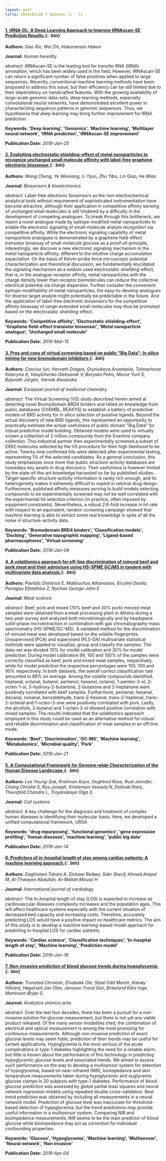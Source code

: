 ```yaml
---
layout: post
title: 2019/01/28 7 Updates (1 - 7)
---
```

#### [1. tRNA-DL: A Deep Learning Approach to Improve tRNAscan-SE Prediction Results.](https://www.karger.com?DOI=10.1159/000493215){: .btn}
**Authors:** *Gao Xin, Wei Zhi, Hakonarson Hakon*

**Journal:** *Human heredity*

*abstract:* tRNAscan-SE is the leading tool for transfer RNA (tRNA) annotation, which has been widely used in the field. However, tRNAscan-SE can return a significant number of false positives when applied to large sequences. Recently, conventional machine learning methods have been proposed to address this issue, but their efficiency can be still limited due to their dependency on handcrafted features. With the growing availability of large-scale genomic data-sets, deep learning methods, especially convolutional neural networks, have demonstrated excellent power in characterizing sequence patterns in genomic sequences. Thus, we hypothesize that deep learning may bring further improvement for tRNA prediction.

**Keywords:** **'Deep learning', 'Genomics', 'Machine learning', 'Multilayer neural network', 'tRNA prediction', 'tRNAscan-SE improvement'**

**Publication Date:** *2019-Jan-25*

#### [2. Exploiting electrostatic shielding-effect of metal nanoparticles to recognize uncharged small molecule affinity with label-free graphene electronic biosensor.](https://linkinghub.elsevier.com/retrieve/pii/S0956-5663(19)30019-3){: .btn}
**Authors:** *Wang Cheng, Ye Weixiang, Li Yijun, Zhu Yibo, Lin Qiao, He Miao*

**Journal:** *Biosensors & bioelectronics*

*abstract:* Label-free electronic biosensors as the non-electrochemical analytical tools without requirement of sophisticated instrumentation have become attractive, although their application in competitive affinity sensing of uncharged small molecules is still ﻿hindered by a difficulty in the development of competing analogues. To break through this bottleneck, we report a novel analogue made by epitope-modified metal nanoparticles to enable the electronic signaling of small-molecule analyte recognition via competitive affinity. While the electronic signaling capability of metal nanoparticle analogues is demonstrated by a graphene field-effect transistor bioassay of small-molecule glucose as a proof-of-principle, interestingly, we discover a new electronic signaling mechanism in the metal nanoparticle affinity, different to the intuitive charge accumulation expectation. On the basis of Kelvin-probe force microscopic potential characterization and theoretical discussion, we fundamentally elucidated the signaling mechanism as a seldom used electrostatic shielding-effect, that is, in the analogue-receptor affinity, metal nanoparticles with the charge density lower than receptor biomolecules can reduce the collective electrical potential via charge dispersion. Further consider the convenient epitope-modifiability of metal nanoparticles, the easy-to-develop analogues for diverse target analyte might potentially be predictable in the future. And the application of label-free electronic biosensors for the competitive affinity bioassay of range-extended small molecules may thus be promoted based on the electrostatic shielding-effect.

**Keywords:** **'Competitive affinity', 'Electrostatic shielding-effect', 'Graphene field-effect transistor biosensor', 'Metal nanoparticle analogue', 'Uncharged small molecule'**

**Publication Date:** *2019-Mar-15*

#### [3. Pros and cons of virtual screening based on public "Big Data": In silico mining for new bromodomain inhibitors.](https://linkinghub.elsevier.com/retrieve/pii/S0223-5234(19)30016-9){: .btn}
**Authors:** *Casciuc Iuri, Horvath Dragos, Gryniukova Anastasiia, Tolmachova Kateryna A, Vasylchenko Oleksandr V, Borysko Petro, Moroz Yurii S, Bajorath Jürgen, Varnek Alexandre*

**Journal:** *European journal of medicinal chemistry*

*abstract:* The Virtual Screening (VS) study described herein aimed at detecting novel Bromodomain BRD4 binders and relied on knowledge from public databases (ChEMBL, REAXYS) to establish a battery of predictive models of BRD activity for in silico selection of putative ligands. Beyond the actual discovery of new BRD ligands, this represented an opportunity to practically estimate the actual usefulness of public domain "Big Data" for robust predictive model building. Obtained models were used to virtually screen a collection of 2 million compounds from the Enamine company collection. This industrial partner then experimentally screened a subset of 2992 molecules selected by the VS procedure for their high likelihood to be active. Twenty nine confirmed hits were detected after experimental testing, representing 1% of the selected candidates. As a general conclusion, this study emphasizes once more that public structure-activity databases are nowadays key assets in drug discovery. Their usefulness is however limited by the state-of-the-art knowledge harvested so far by published studies. Target-specific structure-activity information is rarely rich enough, and its heterogeneity makes it extremely difficult to exploit in rational drug design. Furthermore, published affinity measures serving to build models selecting compounds to be experimentally screened may not be well correlated with the experimental hit selection criterion (in practice, often imposed by equipment constraints). Nevertheless, a robust 2.6-fold increase in hit rate with respect to an equivalent, random screening campaign showed that machine learning is able to extract some real knowledge in spite of all the noise in structure-activity data.

**Keywords:** **'Bromodomain BRD4 binders', 'Classification models', 'Docking', 'Generative topographic mapping', 'Ligand-based pharmacophores', 'Virtual screening'**

**Publication Date:** *2019-Jan-09*

#### [4. A volatilomics approach for off-line discrimination of minced beef and pork meat and their admixture using HS-SPME GC/MS in tandem with multivariate data analysis.](https://linkinghub.elsevier.com/retrieve/pii/S0309-1740(18)30974-4){: .btn}
**Authors:** *Pavlidis Dimitrios E, Mallouchos Athanasios, Ercolini Danilo, Panagou Efstathios Z, Nychas George-John E*

**Journal:** *Meat science*

*abstract:* Beef, pork and mixed (70% beef and 30% pork) minced meat samples were obtained from a meat processing plant in Athens during a two-year survey and analyzed both microbiologically and by headspace solid-phase microextraction in combination with gas chromatography-mass spectrometry (HS-SPME/GC-MS). A validated method for the discrimination of minced meat was developed based on the volatile fingerprints. Unsupervised (PCA) and supervised (PLS-DA) multivariate statistical methods were applied to visualize, group and classify the samples. The data-set was divided 70% for model calibration and 30% for model prediction. During model calibration 99, 100 and 100% of the samples were correctly classified as beef, pork and mixed meat samples, respectively, while for model prediction the respective percentages were 100, 100 and 95% respectively. In both datasets, the overall correct classification rate amounted to 99% on average. Among the volatile compounds identified, heptanal, octanal, butanol, pentanol, hexanol, octanol, 1-penten-3-ol, 2-octen-1-ol, 3-hydroxy-2-butanone, 2-butanone and 2-heptanone were positively correlated with beef samples. Furthermore, pentanal, hexanal, decanal, nonanal, benzaldehyde, trans-2-hexenal, trans-2-heptenal, trans-2-octenal and 1-octen-3-one were positively correlated with pork. Lastly, the alcohols, 2-butanol and 1-octen-3-ol showed positive correlation with mixed samples. The results indicated that the volatilomics approach employed in this study could be used as an alternative method for robust and reliable discrimination and classification of meat samples in an off-line mode.

**Keywords:** **'Beef', 'Discrimination', 'GC-MS', 'Machine learning', 'Metabolomics', 'Microbial quality', 'Pork'**

**Publication Date:** *2019-Jan-21*

#### [5. A Computational Framework for Genome-wide Characterization of the Human Disease Landscape.](https://linkinghub.elsevier.com/retrieve/pii/S2405-4712(18)30509-X){: .btn}
**Authors:** *Lee Young-Suk, Krishnan Arjun, Oughtred Rose, Rust Jennifer, Chang Christie S, Ryu Joseph, Kristensen Vessela N, Dolinski Kara, Theesfeld Chandra L, Troyanskaya Olga G*

**Journal:** *Cell systems*

*abstract:* A key challenge for the diagnosis and treatment of complex human diseases is identifying their molecular basis. Here, we developed a unified computational framework, URSA

**Keywords:** **'drug repurposing', 'functional genomics', 'gene expression profiling', 'human diseases', 'machine learning', 'public big data'**

**Publication Date:** *2019-Jan-14*

#### [6. Predictors of in-hospital length of stay among cardiac patients: A machine learning approach.](https://linkinghub.elsevier.com/retrieve/pii/S0167-5273(18)34602-3){: .btn}
**Authors:** *Daghistani Tahani A, Elshawi Radwa, Sakr Sherif, Ahmed Amjad M, Al-Thwayee Abdullah, Al-Mallah Mouaz H*

**Journal:** *International journal of cardiology*

*abstract:* The In-hospital length of stay (LOS) is expected to increase as cardiovascular diseases complexity increases and the population ages. This will affect healthcare systems especially with the current situation of decreased bed capacity and increasing costs. Therefore, accurately predicting LOS would have a positive impact on healthcare metrics. The aim of this study is to develop a machine learning-based model approach for predicting in-hospital LOS for cardiac patients.

**Keywords:** **'Cardiac science', 'Classification techniques', 'In-hospital length of stay', 'Machine learning', 'Prediction model'**

**Publication Date:** *2019-Jan-19*

#### [7. Non-invasive prediction of blood glucose trends during hypoglycemia.](https://linkinghub.elsevier.com/retrieve/pii/S0003-2670(18)31444-2){: .btn}
**Authors:** *Tronstad Christian, Elvebakk Ole, Staal Odd Martin, Kalvøy Håvard, Høgetveit Jan Olav, Jenssen Trond Geir, Birkeland Kåre Inge, Martinsen Ørjan G*

**Journal:** *Analytica chimica acta*

*abstract:* Over the last four decades, there has been a pursuit for a non-invasive solution for glucose measurement, but there is not yet any viable product released. Of the many sensor modalities tried, the combination of electrical and optical measurement is among the most promising for continuous measurements. Although non-invasive prediction of exact glucose levels may seem futile, prediction of their trends may be useful for certain applications. Hypoglycemia is the most serious of the acute complications in type-1 diabetes highlighting the need for a reliable alarm, but little is known about the performance of this technology in predicting hypoglycemic glucose levels and associated trends. We aimed to assess such performance on the way to develop a multisensor system for detection of hypoglycemia, based on near-infrared (NIR), bioimpedance and skin temperature measurements taken during hypoglycemic and euglycemic glucose clamps in 20 subjects with type-1 diabetes. Performance of blood glucose prediction was assessed by global partial least squares and neural network regression models using repeated double cross-validation. Best trend prediction was obtained by including all measurements in a neural network model. Prediction of glucose level was inaccurate for threshold-based detection of hypoglycemia, but the trend predictions may provide useful information in a multisensor system. Comparing NIR and bioimpedance measurements, NIR seems to be the main predictor of blood glucose while bioimpedance may act as correction for individual confounding properties.

**Keywords:** **'Glucose', 'Hypoglycemia', 'Machine learning', 'Multisensor', 'Neural network', 'Non invasive'**

**Publication Date:** *2019-Apr-04*

